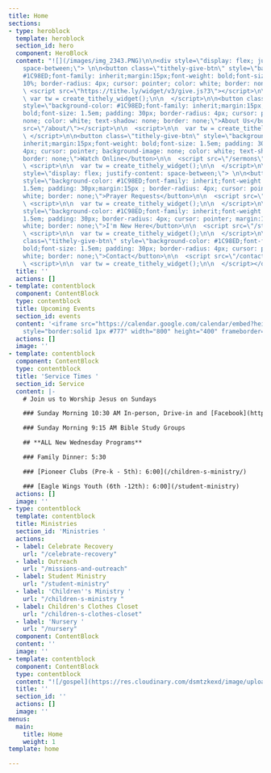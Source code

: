```yaml
---
title: Home
sections:
- type: heroblock
  template: heroblock
  section_id: hero
  component: HeroBlock
  content: "![](/images/img_2343.PNG)\n\n<div style=\"display: flex; justify-content:
    space-between;\"> \n\n<button class=\"tithely-give-btn\" style=\"background-color:
    #1C98ED;font-family: inherit;margin:15px;font-weight: bold;font-size: 1.5em;  padding:
    10%; border-radius: 4px; cursor: pointer; color: white; border: none;\" data-church-id=\"1302493\">Give</button>\n\n
    \ <script src=\"https://tithe.ly/widget/v3/give.js?3\"></script>\n\n  <script>\n\n
    \ var tw = create_tithely_widget();\n\n  </script>\n\n<button class=\"tithely-give-btn\"
    style=\"background-color: #1C98ED;font-family: inherit;margin:15px;font-weight:
    bold;font-size: 1.5em; padding: 30px; border-radius: 4px; cursor: pointer; background-image:
    none; color: white; text-shadow: none; border: none;\">About Us</button>\n\n  <script
    src=\"/about/\"></script>\n\n  <script>\n\n  var tw = create_tithely_widget();\n\n
    \ </script>\n\n<button class=\"tithely-give-btn\" style=\"background-color: #1C98ED;font-family:
    inherit;margin:15px;font-weight: bold;font-size: 1.5em; padding: 30px; border-radius:
    4px; cursor: pointer; background-image: none; color: white; text-shadow: none;
    border: none;\">Watch Online</button>\n\n  <script src=\"/sermons\"></script>\n\n
    \ <script>\n\n  var tw = create_tithely_widget();\n\n  </script>\n\n  </div>\n\n<div
    style=\"display: flex; justify-content: space-between;\"> \n\n<button class=\"tithely-give-btn\"
    style=\"background-color: #1C98ED;font-family: inherit;font-weight: bold;font-size:
    1.5em; padding: 30px;margin:15px ; border-radius: 4px; cursor: pointer; color:
    white; border: none;\">Prayer Requests</button>\n\n  <script src=\"https://forms.gle/duinCZesEGRo8xDs9\"></script>\n\n
    \ <script>\n\n  var tw = create_tithely_widget();\n\n  </script>\n\n<button class=\"tithely-give-btn\"
    style=\"background-color: #1C98ED;font-family: inherit;font-weight: bold;font-size:
    1.5em; padding: 30px; border-radius: 4px; cursor: pointer; margin:15px;color:
    white; border: none;\">I'm New Here</button>\n\n  <script src=\"/style-guide/\"></script>\n\n
    \ <script>\n\n  var tw = create_tithely_widget();\n\n  </script>\n\n  <button
    class=\"tithely-give-btn\" style=\"background-color: #1C98ED;font-family: inherit;font-weight:
    bold;font-size: 1.5em; padding: 30px; border-radius: 4px; cursor: pointer; margin:15px;color:
    white; border: none;\">Contact</button>\n\n  <script src=\"/contact/\"></script>\n\n
    \ <script>\n\n  var tw = create_tithely_widget();\n\n  </script></div>"
  title: ''
  actions: []
- template: contentblock
  component: ContentBlock
  type: contentblock
  title: Upcoming Events
  section_id: events
  content: '<iframe src="https://calendar.google.com/calendar/embed?height=400&amp;wkst=1&amp;bgcolor=%234285F4&amp;ctz=America%2FNew_York&amp;src=cjEwZTRrM3AzN21hMG81cHJqcmg1aGVyZ3NAZ3JvdXAuY2FsZW5kYXIuZ29vZ2xlLmNvbQ&amp;src=ZW4udXNhI2hvbGlkYXlAZ3JvdXAudi5jYWxlbmRhci5nb29nbGUuY29t&amp;color=%23C0CA33&amp;color=%230B8043&amp;title=Upcoming%20Events&amp;showTz=0&amp;showCalendars=0&amp;mode=AGENDA"
    style="border:solid 1px #777" width="800" height="400" frameborder="0" scrolling="no"></iframe>'
  actions: []
  image: ''
- template: contentblock
  component: ContentBlock
  type: contentblock
  title: 'Service Times '
  section_id: Service
  content: |-
    # Join us to Worship Jesus on Sundays

    ### Sunday Morning 10:30 AM In-person, Drive-in and [Facebook](https://www.facebook.com/groups/FBCBronson/)

    ### Sunday Morning 9:15 AM Bible Study Groups

    ## **ALL New Wednesday Programs**

    ### Family Dinner: 5:30

    ### [Pioneer Clubs (Pre-k - 5th): 6:00](/children-s-ministry/)

    ### [Eagle Wings Youth (6th -12th): 6:00](/student-ministry)
  actions: []
  image: ''
- type: contentblock
  template: contentblock
  title: Ministries
  section_id: 'Ministries '
  actions:
  - label: Celebrate Recovery
    url: "/celebrate-recovery"
  - label: Outreach
    url: "/missions-and-outreach"
  - label: Student Ministry
    url: "/student-ministry"
  - label: 'Children''s Ministry '
    url: "/children-s-ministry "
  - label: Children's Clothes Closet
    url: "/children-s-clothes-closet"
  - label: 'Nursery '
    url: "/nursery"
  component: ContentBlock
  content: ''
  image: ''
- template: contentblock
  component: ContentBlock
  type: contentblock
  content: "![/gospel](https://res.cloudinary.com/dsmtzkexd/image/upload/q_auto:good/v1607537160/IMG_2359.png)"
  title: ''
  section_id: ''
  actions: []
  image: ''
menus:
  main:
    title: Home
    weight: 1
template: home

---
```

